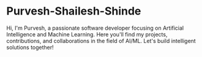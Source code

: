 # Purvesh-Shailesh-Shinde
Hi, I'm Purvesh, a passionate software developer focusing on Artificial Intelligence and Machine Learning. Here you'll find my projects, contributions, and collaborations in the field of AI/ML. Let's build intelligent solutions together!
